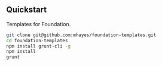 ## Quickstart

Templates for Foundation.

```bash
git clone git@github.com:mhayes/foundation-templates.git
cd foundation-templates
npm install grunt-cli -g
npm install
grunt
```